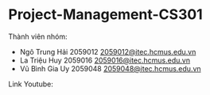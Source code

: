 # Project-Management-CS301
Thành viên nhóm:
- Ngô Trung Hải 2059012 2059012@itec.hcmus.edu.vn
- La Triệu Huy 2059016 2059016@itec.hcmus.edu.vn
- Vũ Bình Gia Uy 2059048 2059048@itec.hcmus.edu.vn

Link Youtube: 
